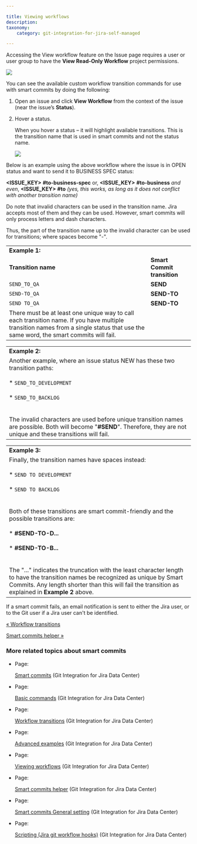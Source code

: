 ```yaml
---

title: Viewing workflows
description:
taxonomy:
    category: git-integration-for-jira-self-managed

---
```

Accessing the View workflow feature on the Issue page requires a user or user group to have the **View Read-Only Workflow** project permissions.

![](https://bigbrassband.atlassian.net/wiki/download/attachments/1930398494/gitserver-issue-page-view-workflow-sel.png?version=1&modificationDate=1630642891465&cacheVersion=1&api=v2)

You can see the available custom workflow transition commands for use with smart commits by doing the following:

1.  Open an issue and click **View Workflow** from the context of the issue (near the issue’s **Status**).

2.  Hover a status.

    When you hover a status – it will highlight available transitions. This is the transition name that is used in smart commits and not the status name.

    ![](https://bigbrassband.atlassian.net/wiki/download/attachments/1930398494/jira-workflow-hover(c).png?version=1&modificationDate=1630642891722&cacheVersion=1&api=v2)

Below is an example using the above workflow where the issue is in OPEN status and want to send it to BUSINESS SPEC status:

**<ISSUE\_KEY>** **#to-business-spec** or,
**<ISSUE\_KEY>** **#to-business** _and even_,
**<ISSUE\_KEY>** **#to** _(yes, this works, as long as it does not conflict with another transition name)_

Do note that invalid characters can be used in the transition name. Jira accepts most of them and they can be used. However, smart commits will only process letters and dash characters.

Thus, the part of the transition name up to the invalid character can be used for transitions; where spaces become "-".

|     |     |
| --- | --- |
| **Example 1:** |     |
| **Transition name** | **Smart Commit transition** |
| `SEND_TO_QA` | **SEND** |
| `SEND-TO_QA` | **SEND-TO** |
| `SEND TO_QA` | **SEND-TO** |
| There must be at least one unique way to call each transition name. If you have multiple transition names from a single status that use the same word, the smart commits will fail. |     |

|     |
| --- |
| **Example 2:** |
| Another example, where an issue status NEW has these two transition paths:<br><br>*   `SEND_TO_DEVELOPMENT`<br>    <br>*   `SEND_TO_BACKLOG`<br>    <br><br>The invalid characters are used before unique transition names are possible. Both will become "**#SEND**". Therefore, they are not unique and these transitions will fail. |

|     |
| --- |
| **Example 3:** |
| Finally, the transition names have spaces instead:<br><br>*   `SEND TO DEVELOPMENT`<br>    <br>*   `SEND TO BACKLOG`<br>    <br><br>Both of these transitions are smart commit-friendly and the possible transitions are:<br><br>*   **#SEND-TO-D...**<br>    <br>*   **#SEND-TO-B...**<br>    <br><br>The "..." indicates the truncation with the least character length to have the transition names be recognized as unique by Smart Commits. Any length shorter than this will fail the transition as explained in **Example 2** above. |

If a smart commit fails, an email notification is sent to either the Jira user, or to the Git user if a Jira user can't be identified.

[« Workflow transitions](/git-integration-for-jira-self-managed/Workflow-transitions)

[Smart commits helper »](/wiki/spaces/GIJDC/pages/1930398529/Smart+commits+helper)

### More related topics about smart commits

*   Page:

    [Smart commits](/git-integration-for-jira-self-managed/Smart-commits) (Git Integration for Jira Data Center)

*   Page:

    [Basic commands](/git-integration-for-jira-self-managed/Basic-commands) (Git Integration for Jira Data Center)

*   Page:

    [Workflow transitions](/git-integration-for-jira-self-managed/Workflow-transitions) (Git Integration for Jira Data Center)

*   Page:

    [Advanced examples](/git-integration-for-jira-self-managed/Advanced-examples) (Git Integration for Jira Data Center)

*   Page:

    [Viewing workflows](/git-integration-for-jira-self-managed/Viewing-workflows) (Git Integration for Jira Data Center)

*   Page:

    [Smart commits helper](/wiki/spaces/GIJDC/pages/1930398529/Smart+commits+helper) (Git Integration for Jira Data Center)

*   Page:

    [Smart commits General setting](/wiki/spaces/GIJDC/pages/1930398554/Smart+commits+General+setting) (Git Integration for Jira Data Center)

*   Page:

    [Scripting (Jira git workflow hooks)](/wiki/spaces/GIJDC/pages/1930398579) (Git Integration for Jira Data Center)
